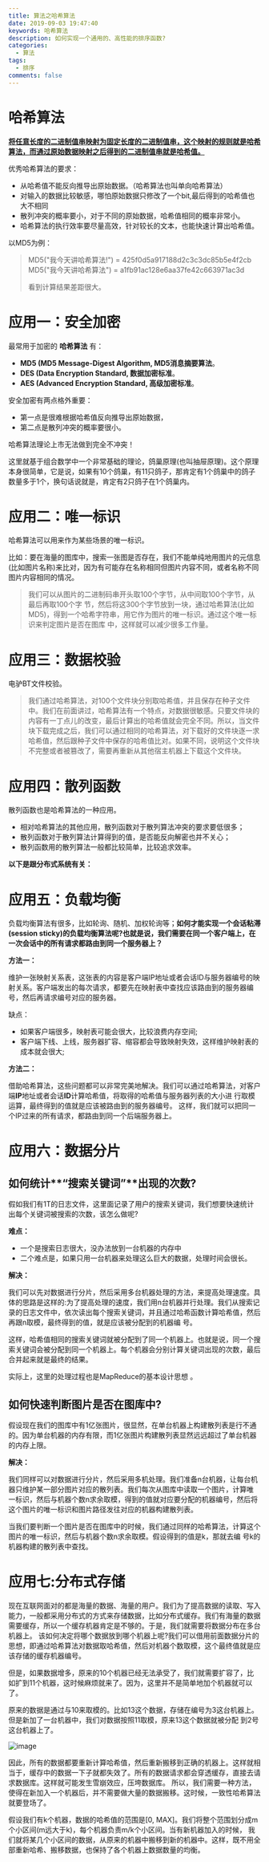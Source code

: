 ```yaml
---
title: 算法之哈希算法
date: 2019-09-03 19:47:40
keywords: 哈希算法
description: 如何实现一个通用的、高性能的排序函数?
categories: 
  - 算法
tags:
  - 排序
comments: false
---
```


# 哈希算法

**<u>将任意长度的二进制值串映射为固定长度的二进制值串，这个映射的规则就是哈希算法，而通过原始数据映射之后得到的二进制值串就是哈希值。</u>** 

优秀哈希算法的要求：

- 从哈希值不能反向推导出原始数据。（哈希算法也叫单向哈希算法）
- 对输入的数据比较敏感，哪怕原始数据只修改了一个bit,最后得到的哈希值也大不相同
- 散列冲突的概率要小，对于不同的原始数据，哈希值相同的概率非常小。
- 哈希算法的执行效率要尽量高效，针对较长的文本，也能快速计算出哈希值。

以MD5为例：

> MD5("我今天讲哈希算法!") = 425f0d5a917188d2c3c3dc85b5e4f2cb
> MD5("我今天讲哈希算法") = a1fb91ac128e6aa37fe42c663971ac3d
>
> 看到计算结果差距很大。

# 应用一：安全加密

最常用于加密的 **哈希算法** 有：

- **MD5 (MD5 Message-Digest Algorithm, MD5消息摘要算法**。
- **DES (Data Encryption Standard, 数据加密标准**。
- **AES (Advanced Encryption Standard, 高级加密标准**。

安全加密有两点格外重要：

- 第一点是很难根据哈希值反向推导出原始数据，
- 第二点是散列冲突的概率要很小。

哈希算法理论上市无法做到完全不冲突！

这里就基于组合数学中一个非常基础的理论，鸽巢原理(也叫抽屉原理)。这个原理本身很简单，它是说，如果有10个鸽巢，有11只鸽子，那肯定有1个鸽巢中的鸽子数量多于1个，换句话说就是，肯定有2只鸽子在1个鸽巢内。

# 应用二：唯一标识

哈希算法可以用来作为某些场景的唯一标识。

比如：要在海量的图库中，搜索一张图是否存在，我们不能单纯地用图片的元信息(比如图片名称)来比对，因为有可能存在名称相同但图片内容不同，或者名称不同图片内容相同的情况。

> 我们可以从图片的二进制码串开头取100个字节，从中间取100个字节，从最后再取100个字
> 节，然后将这300个字节放到一块，通过哈希算法(比如MD5)，得到一个哈希字符串，用它作为图片的唯一标识。通过这个唯一标识来判定图片是否在图库
> 中，这样就可以减少很多工作量。

# 应用三：数据校验

电驴BT文件校验。

> 我们通过哈希算法，对100个文件块分别取哈希值，并且保存在种子文件中。我们在前面讲过，哈希算法有一个特点，对数据很敏感。只要文件块的内容有一丁点儿的改变，最后计算出的哈希值就会完全不同。所以，当文件块下载完成之后，我们可以通过相同的哈希算法，对下载好的文件块逐一求哈希值，然后跟种子文件中保存的哈希值比对。如果不同，说明这个文件块不完整或者被篡改了，需要再重新从其他宿主机器上下载这个文件块。

# 应用四：散列函数

散列函数也是哈希算法的一种应用。

- 相对哈希算法的其他应用，散列函数对于散列算法冲突的要求要低很多；
- 散列函数对于散列算法计算得到的值，是否能反向解密也并不关心；
- 散列函数用的散列算法一般都比较简单，比较追求效率。

**以下是跟分布式系统有关：**

# 应用五：负载均衡

负载均衡算法有很多，比如轮询、随机、加权轮询等；**如何才能实现一个会话粘滞(session sticky)的负载均衡算法呢?也就是说，我们需要在同一个客户端上，在一次会话中的所有请求都路由到同一个服务器上？**

**方法一：**

维护一张映射关系表，这张表的内容是客户端IP地址或者会话ID与服务器编号的映射关系。客户端发出的每次请求，都要先在映射表中查找应该路由到的服务器编号，然后再请求编号对应的服务器。

缺点：

- 如果客户端很多，映射表可能会很大，比较浪费内存空间;
- 客户端下线、上线，服务器扩容、缩容都会导致映射失效，这样维护映射表的成本就会很大;

**方法二：**

借助哈希算法，这些问题都可以非常完美地解决。我们可以通过哈希算法，对客户端**IP**地址或者会话**ID**计算哈希值，将取得的哈希值与服务器列表的大小进 行取模运算，最终得到的值就是应该被路由到的服务器编号。 这样，我们就可以把同一个IP过来的所有请求，都路由到同一个后端服务器上。 

# 应用六：数据分片

## 如何统计**“**搜索关键词**”**出现的次数?

假如我们有1T的日志文件，这里面记录了用户的搜索关键词，我们想要快速统计出每个关键词被搜索的次数，该怎么做呢?

**难点：**

- 一个是搜索日志很大，没办法放到一台机器的内存中
- 二个难点是，如果只用一台机器来处理这么巨大的数据，处理时间会很长。 

**解决：**

我们可以先对数据进行分片，然后采用多台机器处理的方法，来提高处理速度。具体的思路是这样的:为了提高处理的速度，我们用n台机器并行处理。我们从搜索记录的日志文件中，依次读出每个搜索关键词，并且通过哈希函数计算哈希值，然后再跟n取模，最终得到的值，就是应该被分配到的机器编 号。 

这样，哈希值相同的搜索关键词就被分配到了同一个机器上。也就是说，同一个搜索关键词会被分配到同一个机器上。每个机器会分别计算关键词出现的次数，最后合并起来就是最终的结果。

实际上，这里的处理过程也是MapReduce的基本设计思想 。

## 如何快速判断图片是否在图库中?

假设现在我们的图库中有1亿张图片，很显然，在单台机器上构建散列表是行不通的。因为单台机器的内存有限，而1亿张图片构建散列表显然远远超过了单台机器的内存上限。

**解决：**

我们同样可以对数据进行分片，然后采用多机处理。我们准备n台机器，让每台机器只维护某一部分图片对应的散列表。我们每次从图库中读取一个图片，计算唯 一标识，然后与机器个数n求余取模，得到的值就对应要分配的机器编号，然后将这个图片的唯一标识和图片路径发往对应的机器构建散列表。 

当我们要判断一个图片是否在图库中的时候，我们通过同样的哈希算法，计算这个图片的唯一标识，然后与机器个数n求余取模。假设得到的值是k，那就去编 号k的机器构建的散列表中查找。 

# 应用七:分布式存储

现在互联网面对的都是海量的数据、海量的用户。我们为了提高数据的读取、写入能力，一般都采用分布式的方式来存储数据，比如分布式缓存。我们有海量的数据需要缓存，所以一个缓存机器肯定是不够的。于是，我们就需要将数据分布在多台机器上。
该如何决定将哪个数据放到哪个机器上呢?我们可以借用前面数据分片的思想，即通过哈希算法对数据取哈希值，然后对机器个数取模，这个最终值就是应该存储的缓存机器编号。

但是，如果数据增多，原来的10个机器已经无法承受了，我们就需要扩容了，比如扩到11个机器，这时候麻烦就来了。因为，这里并不是简单地加个机器就可以 了。 

原来的数据是通过与10来取模的。比如13这个数据，存储在编号为3这台机器上。但是新加了一台机器中，我们对数据按照11取模，原来13这个数据就被分配 到2号这台机器上了。 

![image](https://raw.githubusercontent.com/HaviLee/Blog-Images/master/高手/09032113.png)

因此，所有的数据都要重新计算哈希值，然后重新搬移到正确的机器上。这样就相当于，缓存中的数据一下子就都失效了。所有的数据请求都会穿透缓存，直接去请求数据库。这样就可能发生雪崩效应，压垮数据库。
所以，我们需要一种方法，使得在新加入一个机器后，并不需要做大量的数据搬移。这时候，一致性哈希算法就要登场了。

假设我们有k个机器，数据的哈希值的范围是[0, MAX]。我们将整个范围划分成m个小区间(m远大于k)，每个机器负责m/k个小区间。当有新机器加入的时候， 我们就将某几个小区间的数据，从原来的机器中搬移到新的机器中。这样，既不用全部重新哈希、搬移数据，也保持了各个机器上数据数量的均衡。 


